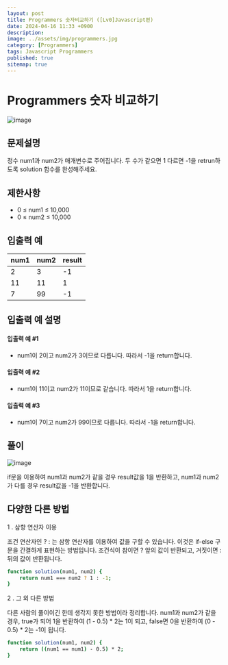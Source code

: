 ```yaml
---
layout: post
title: Programmers 숫자비교하기 ([Lv0]Javascript편)
date: 2024-04-16 11:33 +0900
description: 
image: ../assets/img/programmers.jpg
category: [Programmers]
tags: Javascript Programmers
published: true
sitemap: true
---
```



# Programmers 숫자 비교하기

![image](https://github.com/gnlgk/gnlgk.github.io/assets/161431748/e8c6cb02-39ec-4bf3-9b1f-565fc5bbd88b)

## 문제설명

정수 num1과 num2가 매개변수로 주어집니다. 두 수가 같으면 1 다르면 -1을 retrun하도록 solution 함수를 완성해주세요.

## 제한사항

* 0 ≤ num1 ≤ 10,000
* 0 ≤ num2 ≤ 10,000

## 입출력 예

|num1|num2|result|
|---|---|---|
|2|3|-1|
|11|11|1|
|7|99|-1|

## 입출력 예 설명

#### 입출력 예 #1

* num1이 2이고 num2가 3이므로 다릅니다. 따라서 -1을 return합니다.

####  입출력 예 #2

* num1이 11이고 num2가 11이므로 같습니다. 따라서 1을 return합니다.

####  입출력 예 #3

* num1이 7이고 num2가 99이므로 다릅니다. 따라서 -1을 return합니다.

## 풀이

![image](https://github.com/gnlgk/gnlgk.github.io/assets/161431748/e7576017-8117-4ff9-b68a-5baf2a8223b5)

if문을 이용하여 num1과 num2가 같을 경우 result값을 1을 반환하고, num1과 num2가 다를 경우 result값을 -1을 반환합니다.

## 다양한 다른 방법

1 . 삼항 연산자 이용

조건 연산자인 ? : 는 삼항 연산자를 이용하여 값을 구할 수 있습니다. 이것은 if-else 구문을 간결하게 표현하는 방법입니다. 조건식이 참이면 ? 앞의 값이 반환되고, 거짓이면 : 뒤의 값이 반환됩니다.

````bash
function solution(num1, num2) {
    return num1 === num2 ? 1 : -1;
}
````

2 . 그 외 다른 방법

다른 사람의 풀이이긴 한데 생각지 못한 방법이라 정리합니다.
num1과 num2가 같을 경우, true가 되어 1을 반환하여 (1 - 0.5) * 2는 1이 되고, false면 0을 반환하여 (0 - 0.5) * 2는 -1이 됩니다.

````bash
function solution(num1, num2) {
    return ((num1 == num1) - 0.5) * 2;
}
````
